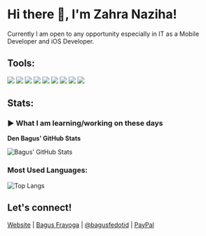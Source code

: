# Hi there 👋, I'm Zahra Naziha!

Currently I am open to any opportunity especially in IT as a Mobile Developer and iOS Developer.

## Tools:

<p>
  <img src="https://img.shields.io/badge/HTML5-E34F26?style=for-the-badge&logo=html5&logoColor=white" />
  <img src="https://img.shields.io/badge/CSS3-1572B6?style=for-the-badge&logo=css3&logoColor=white" />
  <img src="https://img.shields.io/badge/JavaScript-F7DF1E?style=for-the-badge&logo=javascript&logoColor=black" />
  <img src="https://img.shields.io/badge/React-61DAFB?style=for-the-badge&logo=react&logoColor=black" />
  <img src="https://img.shields.io/badge/Python-3776AB?style=for-the-badge&logo=python&logoColor=white" />
  <img src="https://img.shields.io/badge/Git-F05032?style=for-the-badge&logo=git&logoColor=white" />
  <img src="https://img.shields.io/badge/GitHub-181717?style=for-the-badge&logo=github&logoColor=white" />
  <img src="https://img.shields.io/badge/VS%20Code-007ACC?style=for-the-badge&logo=visualstudiocode&logoColor=white" />
  <img src="https://img.shields.io/badge/Figma-F24E1E?style=for-the-badge&logo=figma&logoColor=white" />
</p>

## Stats:

### ▶ What I am learning/working on these days

**Den Bagus' GitHub Stats**

![Bagus' GitHub Stats](https://github-readme-stats.vercel.app/api?username=YOUR_GITHUB_USERNAME&show_icons=true&theme=dark)

### Most Used Languages:

![Top Langs](https://github-readme-stats.vercel.app/api/top-langs/?username=YOUR_GITHUB_USERNAME&layout=compact&theme=dark)

## Let's connect!

[Website](https://bagusfe.id) | [Bagus Frayoga](https://facebook.com/bagusfrayoga) | [@bagusfedotid](https://twitter.com/bagusfedotid) | [PayPal](https://paypal.me/)
